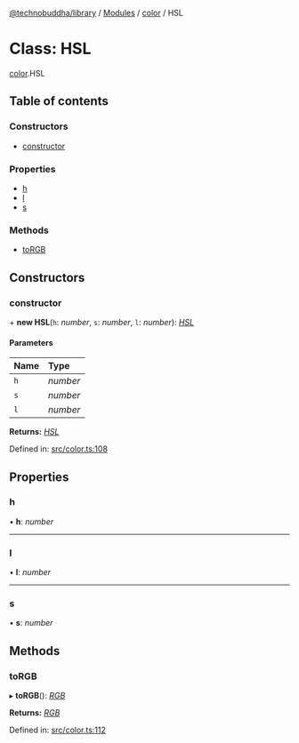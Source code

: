 [@technobuddha/library](../..) / [Modules](../Modules.md) / [color](../modules/color.md) / HSL

# Class: HSL

[color](../modules/color.md).HSL

## Table of contents

### Constructors

- [constructor](color.hsl.md#constructor)

### Properties

- [h](color.hsl.md#h)
- [l](color.hsl.md#l)
- [s](color.hsl.md#s)

### Methods

- [toRGB](color.hsl.md#torgb)

## Constructors

### constructor

\+ **new HSL**(`h`: *number*, `s`: *number*, `l`: *number*): [*HSL*](color.hsl.md)

#### Parameters

| Name | Type |
| :------ | :------ |
| `h` | *number* |
| `s` | *number* |
| `l` | *number* |

**Returns:** [*HSL*](color.hsl.md)

Defined in: [src/color.ts:108](../../src/color.ts#L108)

## Properties

### h

• **h**: *number*

___

### l

• **l**: *number*

___

### s

• **s**: *number*

## Methods

### toRGB

▸ **toRGB**(): [*RGB*](color.rgb.md)

**Returns:** [*RGB*](color.rgb.md)

Defined in: [src/color.ts:112](../../src/color.ts#L112)
